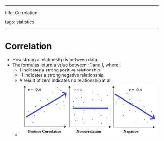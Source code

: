 
---

title: Correlation

tags: statistics 

---

# Correlation
- How strong a relationship is between data. 
- The formulas return a value between -1 and 1, where:
	- 1 indicates a strong positive relationship.
	- -1 indicates a strong negative relationship.
	- A result of zero indicates no relationship at all.
	- ![](assets/Pasted%20image%2020220617141155.png)




































































